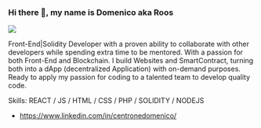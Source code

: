 ### Hi there 👋, my name is Domenico aka Roos
![](https://miro.medium.com/max/880/1*KhxTw-tTuNN8hhmbF3uzVw.png)

Front-End|Solidity Developer with a proven ability to collaborate with other developers while spending extra time to be mentored. With a passion for both Front-End and Blockchain. I build Websites and SmartContract, turning both into a dApp (decentralized Application) with on-demand purposes. Ready to apply my passion for coding to a talented team to develop quality code.

Skills:  REACT / JS / HTML / CSS / PHP / SOLIDITY / NODEJS

- https://www.linkedin.com/in/centronedomenico/
